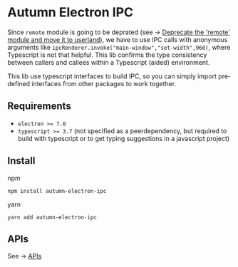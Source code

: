 # Autumn Electron IPC

Since `remote` module is going to be deprated (see -> [Deprecate the 'remote' module and move it to userland](https://github.com/electron/electron/issues/21408)), we have to use IPC calls with anonymous arguments like `ipcRenderer.invoke("main-window","set-width",960)`, where Typescript is not that helpful. This lib confirms the type consistency between callers and callees within a Typescript (aided) environment.

This lib use typescript interfaces to build IPC, so you can simply import pre-defined interfaces from other packages to work together.  

## Requirements
-  `electron >= 7.0 `
-  `typescript >= 3.7` (not specified as a peerdependency, but required to build with typescript or to get typing suggestions in a javascript project)

## Install
npm
```
npm install autumn-electron-ipc
```
yarn

 ```
 yarn add autumn-electron-ipc
 ```

## APIs

See -> [APIs](https://handiwork.github.io/autumn-electron-ipc/api/)
